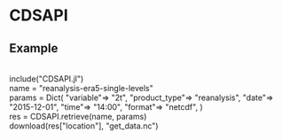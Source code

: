 # CDSAPI
## Example 
<br />
include("CDSAPI.jl")
<br />
name = "reanalysis-era5-single-levels" 
<br />
params = Dict(
       "variable"=> "2t",
       "product_type"=> "reanalysis",
       "date"=> "2015-12-01",
       "time"=> "14:00",
       "format"=> "netcdf",
)
<br />
res = CDSAPI.retrieve(name, params)
<br />
download(res["location"], "get_data.nc")
<br />
